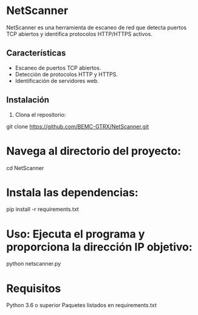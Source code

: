 # NetScanner

NetScanner es una herramienta de escaneo de red que detecta puertos TCP abiertos y identifica protocolos HTTP/HTTPS activos.

## Características

- Escaneo de puertos TCP abiertos.
- Detección de protocolos HTTP y HTTPS.
- Identificación de servidores web.

## Instalación

1. Clona el repositorio:

git clone https://github.com/BEMC-GTRX/NetScanner.git

# Navega al directorio del proyecto:

cd NetScanner

# Instala las dependencias:

pip install -r requirements.txt

# Uso: Ejecuta el programa y proporciona la dirección IP objetivo:

python netscanner.py

# Requisitos

Python 3.6 o superior
Paquetes listados en requirements.txt

